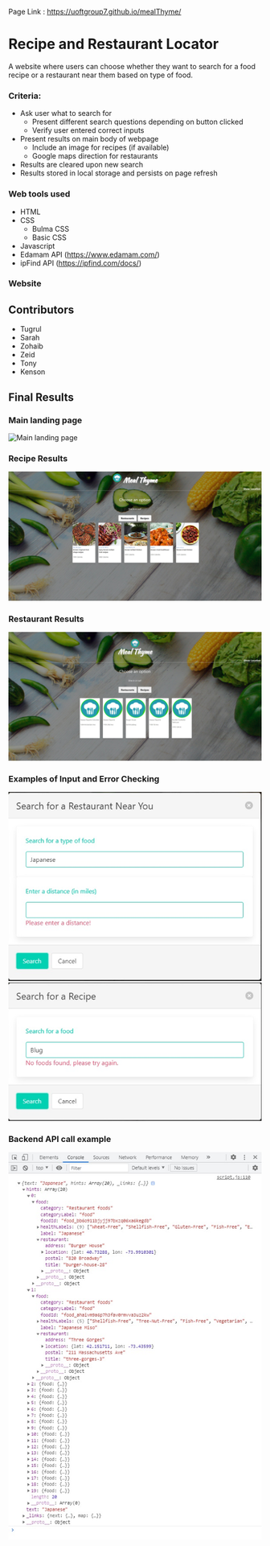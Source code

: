 Page Link : https://uoftgroup7.github.io/mealThyme/

# Recipe and Restaurant Locator
A website where users can choose whether they want to search for a food recipe or a restaurant near them based on type of food.

### Criteria:
* Ask user what to search for
  *  Present different search questions depending on button clicked
  *  Verify user entered correct inputs
* Present results on main body of webpage
  * Include an image for recipes (if available)
  * Google maps direction for restaurants
* Results are cleared upon new search
* Results stored in local storage and persists on page refresh

### Web tools used
* HTML
* CSS
  *  Bulma CSS
  *  Basic CSS
* Javascript
* Edamam API (https://www.edamam.com/)
* ipFind API (https://ipfind.com/docs/)

### Website

## Contributors
* Tugrul
* Sarah
* Zohaib
* Zeid
* Tony
* Kenson

## Final Results

### Main landing page
<img src="./assets/images/homePage.jpg" alt="Main landing page" />

### Recipe Results
<img src="./assets/images/RecipeSearch.jpg" alt="Recipe results page" />

### Restaurant Results
<img src="./assets/images/RestaurantSearch.jpg" alt="Restaurant results page" />

### Examples of Input and Error Checking
<img src="./assets/images/DistanceError.jpg" alt="User did not enter a distance" />

<img src="./assets/images/FoodTypeError.jpg" alt="Food type not found" />

### Backend API call example
<img src="./assets/images/EdamamAPICall.jpg" alt="Example of API function being used" />